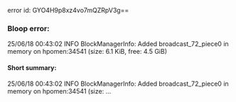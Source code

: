 error id: GYO4H9p8xz4vo7mQZRpV3g==
### Bloop error:

25/06/18 00:43:02 INFO BlockManagerInfo: Added broadcast_72_piece0 in memory on hpomen:34541 (size: 6.1 KiB, free: 4.5 GiB)
#### Short summary: 

25/06/18 00:43:02 INFO BlockManagerInfo: Added broadcast_72_piece0 in memory on hpomen:34541 (size: ...